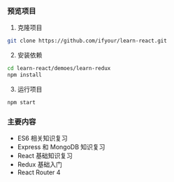### 预览项目
1. 克隆项目
```bash
git clone https://github.com/ifyour/learn-react.git
```

2. 安装依赖
```bash
cd learn-react/demoes/learn-redux
npm install
```

3. 运行项目
```bash
npm start
```

### 主要内容

- ES6 相关知识复习
- Express 和 MongoDB 知识复习
- React 基础知识复习
- Redux 基础入门
- React Router 4